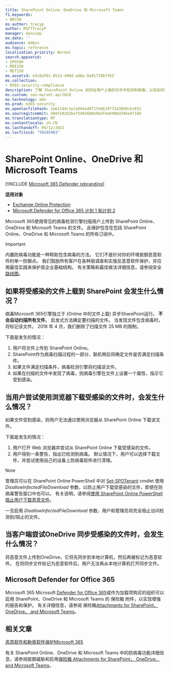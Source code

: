 ```yaml
---
title: SharePoint Online、OneDrive 和 Microsoft Teams
f1.keywords:
- NOCSH
ms.author: tracyp
author: MSFTTracyP
manager: dansimp
ms.date: ''
audience: Admin
ms.topic: reference
localization_priority: Normal
search.appverid:
- SPO160
- MOE150
- MET150
ms.assetid: e3c6df61-8513-499d-ad8e-8a91770bff63
ms.collection:
- M365-security-compliance
description: 了解 SharePoint Online 如何在用户上载的文件中检测到病毒，以及如何阻止用户下载或同步文件。
ms.custom: seo-marvel-apr2020
ms.technology: mdo
ms.prod: m365-security
ms.openlocfilehash: 2ab11d4c1e2a064ad0717e6619f72a38b0cbc831
ms.sourcegitcommit: d08fe0282be75483608e96df4e6986d346e97180
ms.translationtype: MT
ms.contentlocale: zh-CN
ms.lasthandoff: 09/12/2021
ms.locfileid: "59195903"
---
```

# <a name="built-in-virus-protection-in-sharepoint-online-onedrive-and-microsoft-teams"></a>SharePoint Online、OneDrive 和 Microsoft Teams

[!INCLUDE [Microsoft 365 Defender rebranding](../includes/microsoft-defender-for-office.md)]

**适用对象**
- [Exchange Online Protection](exchange-online-protection-overview.md)
- [Microsoft Defender for Office 365 计划 1 和计划 2](defender-for-office-365.md)

Microsoft 365使用常见的病毒检测引擎扫描用户上传到 SharePoint Online、OneDrive 和 Microsoft Teams 的文件。 此保护包含在包括 SharePoint Online、OneDrive 和 Microsoft Teams 的所有订阅中。

> [!IMPORTANT]
> 内置防病毒功能是一种帮助包含病毒的方法。 它们不是针对你的环境抵御恶意软件的单一防御点。 我们鼓励所有客户在各种层调查和实施反恶意软件保护，并应用最佳实践来保护其企业基础结构。 有关策略和最佳做法详细信息，请参阅安全 [路线图](security-roadmap.md)。

## <a name="what-happens-if-an-infected-file-is-uploaded-to-sharepoint-online"></a>如果将受感染的文件上载到 SharePoint 会发生什么情况？

病毒Microsoft 365引擎独立于 (Online 中的文件上载) 异步SharePoint运行。 **不会自动扫描所有文件**。 启发式方法确定要扫描的文件。 当发现文件包含病毒时，将标记该文件。 2018 年 4 月，我们删除了扫描文件 25 MB 的限制。

下面是发生的情况：

1. 用户将文件上传到 SharePoint Online。
2. SharePoint作为病毒扫描过程的一部分，联机稍后将确定文件是否满足扫描条件。
3. 如果文件满足扫描条件，病毒检测引擎将扫描该文件。
4. 如果在扫描的文件中发现了病毒，则病毒引擎在文件上设置一个属性，指示它受到感染。

## <a name="what-happens-when-a-user-tries-to-download-an-infected-file-by-using-the-browser"></a>当用户尝试使用浏览器下载受感染的文件时，会发生什么情况？

如果文件受到感染，则用户无法通过使用浏览器从 SharePoint Online 下载该文件。

下面是发生的情况：

1. 用户打开 Web 浏览器并尝试从 SharePoint Online 下载受感染的文件。
2. 用户得到一条警告，指出已检测到病毒。 默认情况下，用户可以选择下载文件，并尝试使用自己的设备上防病毒软件进行清理。

> [!NOTE]
>
> 管理员可以在 SharePoint Online PowerShell 中对 [Set-SPOTenant](/powershell/module/sharepoint-online/Set-SPOTenant) cmdlet 使用 *DisallowInfectedFileDownload* 参数，以防止用户下载受感染的文件，即使在防病毒警告窗口中也可以。 有关说明，请参阅[使用 SharePoint Online PowerShell 阻止用户下载恶意文件](turn-on-mdo-for-spo-odb-and-teams.md#step-2-recommended-use-sharepoint-online-powershell-to-prevent-users-from-downloading-malicious-files)。
>
> 一旦启用 *DisallowInfectedFileDownload* 参数，用户和管理员将完全阻止访问检测到/阻止的文件。

## <a name="what-happens-when-the-onedrive-sync-client-tries-to-sync-an-infected-file"></a>当客户端尝试OneDrive 同步受感染的文件时，会发生什么情况？

将恶意文件上传到OneDrive，它将先同步到本地计算机，然后再被标记为恶意软件。 在将同步文件标记为恶意软件后，用户无法再从本地计算机打开同步文件。

## <a name="extended-capabilities-with-microsoft-defender-for-office-365"></a>Microsoft Defender for Office 365

Microsoft 365 Microsoft [Defender for Office 365](defender-for-office-365.md)或作为加载项购买的组织可以启用 SharePoint、OneDrive 和 Microsoft Teams 的 保险箱 附件，以实现增强的报告和保护。 有关详细信息，请参阅 保险箱[Attachments for SharePoint， OneDrive， and Microsoft Teams](mdo-for-spo-odb-and-teams.md)。

## <a name="related-articles"></a>相关文章

[恶意软件和勒索软件保护Microsoft 365](/compliance/assurance/assurance-malware-and-ransomware-protection)

有关 SharePoint Online、OneDrive 和 Microsoft Teams 中的防病毒功能详细信息，请参阅抵御威胁和启用[保险箱 Attachments for SharePoint， OneDrive， and Microsoft Teams](turn-on-mdo-for-spo-odb-and-teams.md)。 [](protect-against-threats.md)
